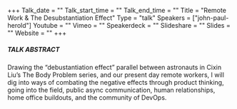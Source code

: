 +++
Talk_date = ""
Talk_start_time = ""
Talk_end_time = ""
Title = "Remote Work & The Desubstantiation Effect"
Type = "talk"
Speakers = ["john-paul-herold"]
Youtube = ""
Vimeo = ""
Speakerdeck = ""
Slideshare = ""
Slides = ""
Website = ""
+++

##### TALK ABSTRACT

Drawing the “debustantiation effect” parallel between astronauts in Cixin Liu’s The Body Problem series, and our present day remote workers, I will dig into ways of combating the negative effects through product thinking, going into the field, public async communication, human relationships, home office buildouts, and the community of DevOps.